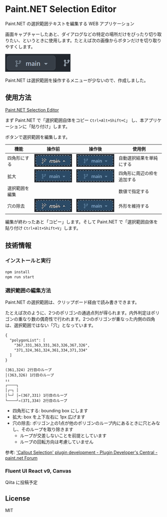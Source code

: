 # Paint.NET Selection Editor

Paint.NET の選択範囲テキストを編集する WEB アプリケーション

画面キャプチャーしたあと、ダイアログなどの特定の場所だけをぴったり切り取りたい、というときに使用します。たとえば次の画像からボタンだけを切り取りやすくします。

![ボタン](./images/button.png) 

Paint.NET は選択範囲を操作するメニューが少ないので、作成しました。


## 使用方法

[Paint\.NET Selection Editor](https://hossy3.github.io/paintdotnet-selection-editor/)


まず Paint.NET で「選択範囲自体をコピー `Ctrl+Alt+Shift+C`」 し、本アプリケーションに「貼り付け」します。

ボタンで選択範囲を編集します。

|機能|操作前|操作後|使用例|
|---|---|---|---|
|四角形にする|![ボタン](./images/button-magic-wand.png)|![ボタン](./images/button-rect.png)|自動選択結果を単純にする|
|拡大|![ボタン](./images/button-rect.png)|![ボタン](./images/button-rect-ext.png)|四角形に周辺の枠を追加する|
|選択範囲を編集|||数値で指定する|
|穴の除去|![ボタン](./images/button-magic-wand.png)|![ボタン](./images/button-remove-void.png)|外形を維持する|

編集が終わったあと「コピー」します。そして Paint.NET で「選択範囲自体を貼り付け `Ctrl+Alt+Shift+V`」します。

## 技術情報

### インストールと実行

```console
npm install
npm run start
```

### 選択範囲の編集方法

Paint.NET の選択範囲は、クリップボード経由で読み書きできます。

たとえば次のように、2つのポリゴンの通過点列が得られます。内外判定はポリゴンの重なり数の偶奇性で行われます。2つのポリゴンが重なった内側の四角は、選択範囲ではない「穴」となっています。

```
{
  "polygonList": [
    "367,331,363,331,363,326,367,326",
    "371,324,361,324,361,334,371,334"
  ]
}
```

```
(361,324) 2行目のループ
│(363,326) 1行目のループ
↓↓
┌────┐
│┌─┐ │
│└─┘ │←(367,331) 1行目のループ
└────┘←(371,334) 2行目のループ
```

* 四角形にする: bounding box にします
* 拡大: box を上下左右に 1px 広げます
* 穴の除去: ポリゴン上の1点が他のポリゴンのループ内にあるときに穴とみなし、そのループを取り除きます
  * ループが交差しないことを前提としています
  * ループの回転方向は考慮していません

参考: ['Callout Selection' plugin development \- Plugin Developer's Central \- paint\.net Forum](https://forums.getpaint.net/topic/117999-callout-selection-plugin-development/)

### Fluent UI React v9, Canvas

Qiita に投稿予定


## License
MIT

